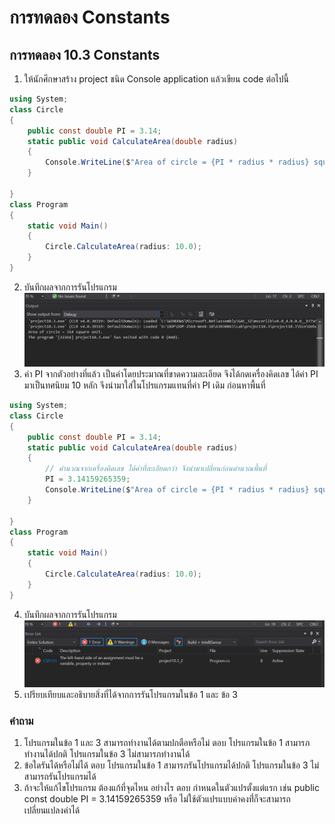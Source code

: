 # การทดลอง Constants #

## การทดลอง 10.3 Constants ##

1. ให้นักศึกษาสร้าง project ชนิด Console application แล้วเขียน code ต่อไปนี้

``` cs
using System;
class Circle
{
    public const double PI = 3.14;
    static public void CalculateArea(double radius)
    {
        Console.WriteLine($"Area of circle = {PI * radius * radius} square unit.");
    }
    
}
class Program
{
    static void Main()
    {
        Circle.CalculateArea(radius: 10.0);
    }
}
```

2. บันทึกผลจากการรันโปรแกรม
![p10_3](./pic/p10_3.PNG)
3. ค่า PI จากตัวอย่างที่แล้ว เป็นค่าโดยประมาณที่ขาดความละเอียด จึงได้กดเครื่องคิดเลข ได้ค่า PI มาเป็นทศนิยม 10 หลัก จึงนำมาใส่ในโปรแกรมแทนที่ค่า PI เดิม ก่อนหาพื้นที่

```cs
using System;
class Circle
{
    public const double PI = 3.14;
    static public void CalculateArea(double radius)
    {
        // คำนวณจากเครื่องคิดเลข ได้ค่าที่ละเอียดกว่า จึงนำมาเปลี่ยนก่อนคำนวณพื้นที่
        PI = 3.14159265359;
        Console.WriteLine($"Area of circle = {PI * radius * radius} square unit.");
    }
    
}
class Program
{
    static void Main()
    {
        Circle.CalculateArea(radius: 10.0);
    }
}

```
4. บันทึกผลจากการรันโปรแกรม
![p10_3_2](./pic/p10_3_2.PNG)
5. เปรียบเทียบและอธิบายสิ่งที่ได้จากการรันโปรแกรมในข้อ 1 และ ข้อ 3

### คำถาม ###
1. โปรแกรมในข้อ 1 และ 3 สามารถทำงานได้ตามปกตือหรือไม่
ตอบ     โปรแกรมในข้อ 1 สามารภทำงานได้ปกติ
        โปรแกรมในข้อ 3 ไม่สามารภทำงานได้
2. ข้อใดรันได้หรือไม่ได้
ตอบ     โปรแกรมในข้อ 1 สามารภรันโปรแกรมได้ปกติ
        โปรแกรมในข้อ 3 ไม่สามารถรันโปรแกรมได้
3. ถ้าจะให้แก้ไขโปรแกรม ต้องแก้ที่จุดไหน อย่างไร
ตอบ กำหนดในตัวแปรตั้งแต่แรก เช่น public const double PI = 3.14159265359 หรือ ไม่ใช้ตัวแปรแบบค่าคงที่่ก็จะสามารถเปลี่ยนแปลงค่าได้
